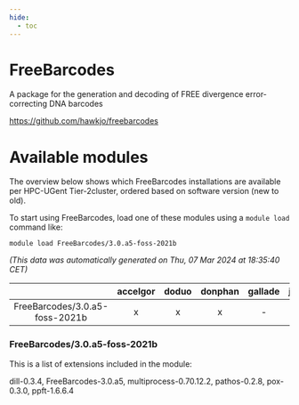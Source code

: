 ```yaml
---
hide:
  - toc
---
```


FreeBarcodes
============


A package for the generation and decoding of FREE divergence error-correcting DNA barcodes

https://github.com/hawkjo/freebarcodes
# Available modules


The overview below shows which FreeBarcodes installations are available per HPC-UGent Tier-2cluster, ordered based on software version (new to old).

To start using FreeBarcodes, load one of these modules using a `module load` command like:

```shell
module load FreeBarcodes/3.0.a5-foss-2021b
```

*(This data was automatically generated on Thu, 07 Mar 2024 at 18:35:40 CET)*  

| |accelgor|doduo|donphan|gallade|joltik|skitty|
| :---: | :---: | :---: | :---: | :---: | :---: | :---: |
|FreeBarcodes/3.0.a5-foss-2021b|x|x|x|-|x|x|


### FreeBarcodes/3.0.a5-foss-2021b

This is a list of extensions included in the module:

dill-0.3.4, FreeBarcodes-3.0.a5, multiprocess-0.70.12.2, pathos-0.2.8, pox-0.3.0, ppft-1.6.6.4
